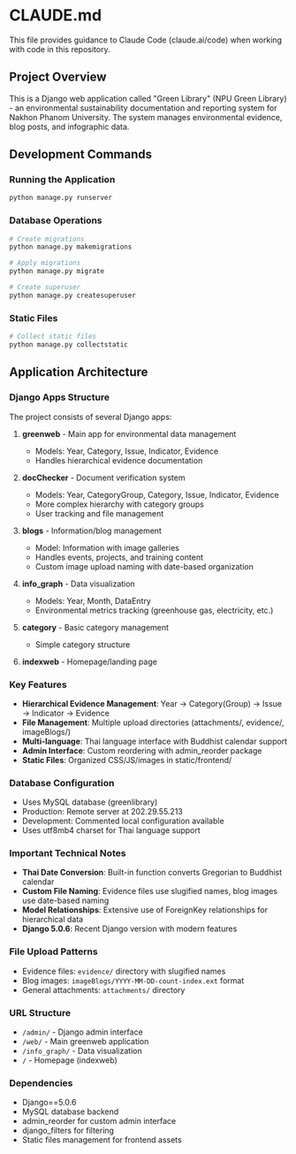 # CLAUDE.md

This file provides guidance to Claude Code (claude.ai/code) when working with code in this repository.

## Project Overview

This is a Django web application called "Green Library" (NPU Green Library) - an environmental sustainability documentation and reporting system for Nakhon Phanom University. The system manages environmental evidence, blog posts, and infographic data.

## Development Commands

### Running the Application
```bash
python manage.py runserver
```

### Database Operations
```bash
# Create migrations
python manage.py makemigrations

# Apply migrations
python manage.py migrate

# Create superuser
python manage.py createsuperuser
```

### Static Files
```bash
# Collect static files
python manage.py collectstatic
```

## Application Architecture

### Django Apps Structure
The project consists of several Django apps:

1. **greenweb** - Main app for environmental data management
   - Models: Year, Category, Issue, Indicator, Evidence
   - Handles hierarchical evidence documentation

2. **docChecker** - Document verification system
   - Models: Year, CategoryGroup, Category, Issue, Indicator, Evidence  
   - More complex hierarchy with category groups
   - User tracking and file management

3. **blogs** - Information/blog management
   - Model: Information with image galleries
   - Handles events, projects, and training content
   - Custom image upload naming with date-based organization

4. **info_graph** - Data visualization
   - Models: Year, Month, DataEntry
   - Environmental metrics tracking (greenhouse gas, electricity, etc.)

5. **category** - Basic category management
   - Simple category structure

6. **indexweb** - Homepage/landing page

### Key Features

- **Hierarchical Evidence Management**: Year → Category(Group) → Issue → Indicator → Evidence
- **File Management**: Multiple upload directories (attachments/, evidence/, imageBlogs/)
- **Multi-language**: Thai language interface with Buddhist calendar support
- **Admin Interface**: Custom reordering with admin_reorder package
- **Static Files**: Organized CSS/JS/images in static/frontend/

### Database Configuration

- Uses MySQL database (greenlibrary)
- Production: Remote server at 202.29.55.213
- Development: Commented local configuration available
- Uses utf8mb4 charset for Thai language support

### Important Technical Notes

- **Thai Date Conversion**: Built-in function converts Gregorian to Buddhist calendar
- **Custom File Naming**: Evidence files use slugified names, blog images use date-based naming
- **Model Relationships**: Extensive use of ForeignKey relationships for hierarchical data
- **Django 5.0.6**: Recent Django version with modern features

### File Upload Patterns

- Evidence files: `evidence/` directory with slugified names
- Blog images: `imageBlogs/YYYY-MM-DD-count-index.ext` format
- General attachments: `attachments/` directory

### URL Structure

- `/admin/` - Django admin interface
- `/web/` - Main greenweb application
- `/info_graph/` - Data visualization
- `/` - Homepage (indexweb)

### Dependencies

- Django==5.0.6
- MySQL database backend
- admin_reorder for custom admin interface
- django_filters for filtering
- Static files management for frontend assets